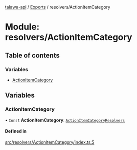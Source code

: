 [talawa-api](../README.md) / [Exports](../modules.md) / resolvers/ActionItemCategory

# Module: resolvers/ActionItemCategory

## Table of contents

### Variables

- [ActionItemCategory](resolvers_ActionItemCategory.md#actionitemcategory)

## Variables

### ActionItemCategory

• `Const` **ActionItemCategory**: [`ActionItemCategoryResolvers`](types_generatedGraphQLTypes.md#actionitemcategoryresolvers)

#### Defined in

[src/resolvers/ActionItemCategory/index.ts:5](https://github.com/PalisadoesFoundation/talawa-api/blob/ca38e6d/src/resolvers/ActionItemCategory/index.ts#L5)
